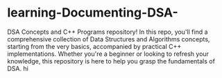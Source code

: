 # learning-Documenting-DSA-
DSA Concepts and C++ Programs repository!   In this repo, you'll find a comprehensive collection of Data Structures and Algorithms concepts, starting from the very basics, accompanied by practical C++ implementations. Whether you're a beginner or looking to refresh your knowledge, this repository is here to help you grasp the fundamentals of DSA.
hi
